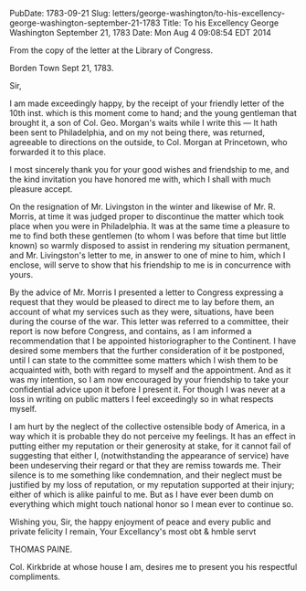 PubDate: 1783-09-21
Slug: letters/george-washington/to-his-excellency-george-washington-september-21-1783
Title: To his Excellency George Washington  September 21, 1783
Date: Mon Aug  4 09:08:54 EDT 2014

   From the copy of the letter at the Library of Congress.

   Borden Town Sept 21, 1783.

   Sir,

   I am made exceedingly happy, by the receipt of your friendly letter of the
   10th inst. which is this moment come to hand; and the young gentleman
   that brought it, a son of Col. Geo. Morgan's waits while I write this &mdash; It
   hath been sent to Philadelphia, and on my not being there, was returned,
   agreeable to directions on the outside, to Col. Morgan at Princetown, who
   forwarded it to this place.

   I most sincerely thank you for your good wishes and friendship to me, and
   the kind invitation you have honored me with, which I shall with much
   pleasure accept.

   On the resignation of Mr. Livingston in the winter and likewise of Mr. R.
   Morris, at time it was judged proper to discontinue the matter
   which took place when you were in Philadelphia. It was at the same time a
   pleasure to me to find both these gentlemen (to whom I was before that time 
   but little known) so warmly disposed to assist in
   rendering my situation permanent, and Mr. Livingston's letter to me, in
   answer to one of mine to him, which I enclose, will serve to show that his
   friendship to me is in concurrence with yours.

   By the advice of Mr. Morris I presented a letter to Congress expressing a
   request that they would be pleased to direct me to lay before them, an
   account of what my services such as they were, situations, have been
   during the course of the war. This letter was referred to a committee, 
   their report is now before Congress, and contains, as I am informed a
   recommendation that I be appointed historiographer to the Continent. I
   have desired some members that the further consideration of it be
   postponed, until I can state to the committee some matters which I wish
   them to be acquainted with, both with regard to myself and the
   appointment. And as it was my intention, so I am now encouraged by your
   friendship to take your confidential advice upon it before I present it.
   For though I was never at a loss in writing on public matters I feel
   exceedingly so in what respects myself.

   I am hurt by the neglect of the collective ostensible body of America, in
   a way which it is probable they do not perceive my feelings. It has an
   effect in putting either my reputation or their generosity at stake, for
   it cannot fail of suggesting that either I, (notwithstanding the appearance
   of service) have been undeserving their regard or that they are remiss
   towards me. Their silence is to me something like condemnation, and their
   neglect must be justified by my loss of reputation, or my reputation
   supported at their injury; either of which is alike painful to me. But as
   I have ever been dumb on everything which might touch national honor so I
   mean ever to continue so.

   Wishing you, Sir, the happy enjoyment of peace and every public and 
   private felicity I remain, Your Excellancy's most obt & hmble servt

   THOMAS PAINE.

   Col. Kirkbride at whose house I am, desires me to present you his
   respectful compliments.


